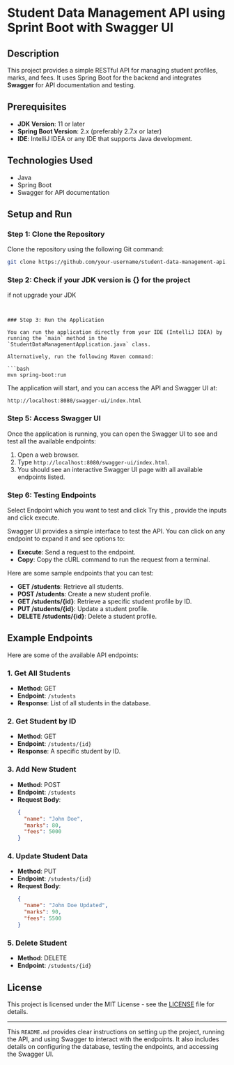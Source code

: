 # **Student Data Management API** using Sprint Boot with Swagger UI

## Description

This project provides a simple RESTful API for managing student profiles, marks, and fees. It uses Spring Boot for the backend and integrates **Swagger** for API documentation and testing.

## Prerequisites

- **JDK Version**: 11 or later
- **Spring Boot Version**: 2.x (preferably 2.7.x or later)
- **IDE**: IntelliJ IDEA or any IDE that supports Java development.

## Technologies Used

- Java
- Spring Boot
- Swagger for API documentation

## Setup and Run

### Step 1: Clone the Repository

Clone the repository using the following Git command:

```bash
git clone https://github.com/your-username/student-data-management-api.git
```

### Step 2: Check if your JDK version is {}  for the project
if not upgrade your JDK 
```


### Step 3: Run the Application

You can run the application directly from your IDE (IntelliJ IDEA) by running the `main` method in the `StudentDataManagementApplication.java` class.

Alternatively, run the following Maven command:

```bash
mvn spring-boot:run
```

The application will start, and you can access the API and Swagger UI at:

```
http://localhost:8080/swagger-ui/index.html
```

### Step 5: Access Swagger UI

Once the application is running, you can open the Swagger UI to see and test all the available endpoints:

1. Open a web browser.
2. Type `http://localhost:8080/swagger-ui/index.html`.
3. You should see an interactive Swagger UI page with all available endpoints listed.

### Step 6: Testing Endpoints

Select Endpoint which you want to test and click Try this , provide the inputs and click execute.

Swagger UI provides a simple interface to test the API. You can click on any endpoint to expand it and see options to:

- **Execute**: Send a request to the endpoint.
- **Copy**: Copy the cURL command to run the request from a terminal.

Here are some sample endpoints that you can test:

- **GET /students**: Retrieve all students.
- **POST /students**: Create a new student profile.
- **GET /students/{id}**: Retrieve a specific student profile by ID.
- **PUT /students/{id}**: Update a student profile.
- **DELETE /students/{id}**: Delete a student profile.


## Example Endpoints

Here are some of the available API endpoints:

### 1. Get All Students

- **Method**: GET
- **Endpoint**: `/students`
- **Response**: List of all students in the database.

### 2. Get Student by ID

- **Method**: GET
- **Endpoint**: `/students/{id}`
- **Response**: A specific student by ID.

### 3. Add New Student

- **Method**: POST
- **Endpoint**: `/students`
- **Request Body**:
  ```json
  {
    "name": "John Doe",
    "marks": 80,
    "fees": 5000
  }
  ```

### 4. Update Student Data

- **Method**: PUT
- **Endpoint**: `/students/{id}`
- **Request Body**:
  ```json
  {
    "name": "John Doe Updated",
    "marks": 90,
    "fees": 5500
  }
  ```

### 5. Delete Student

- **Method**: DELETE
- **Endpoint**: `/students/{id}`

## License

This project is licensed under the MIT License - see the [LICENSE](LICENSE) file for details.

---

This `README.md` provides clear instructions on setting up the project, running the API, and using Swagger to interact with the endpoints. It also includes details on configuring the database, testing the endpoints, and accessing the Swagger UI.

